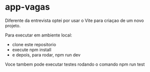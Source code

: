 # app-vagas

Diferente da entrevista optei por usar o Vite para criaçao de um novo projeto.

Para executar em ambiente local:

- clone este repositorio
- execute npm install
- e depois, para rodar, npm run dev

Voce tambem pode executar testes rodando o comando npm run test
